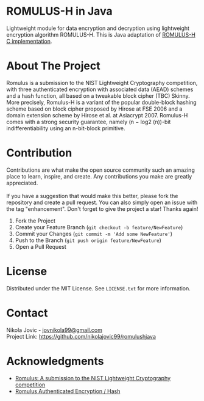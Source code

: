 # ROMULUS-H in Java

Lightweight module for data encryption and decryption using lightweight encryption algorithm ROMULUS-H. This is Java adaptation of [ROMULUS-H C implementation](https://github.com/romulusae/romulus).

# About The Project

Romulus is a submission to the NIST Lightweight Cryptography competition, with three authenticated encryption with associated data (AEAD) schemes and a hash function, all based on a tweakable block cipher (TBC) Skinny. More precisely, Romulus-H is a variant of the popular double-block hashing scheme based on block cipher proposed by Hirose at FSE 2006 and a domain extension scheme by Hirose et al. at Asiacrypt 2007. Romulus-H comes with a strong security guarantee, namely (n − log2 (n))-bit indifferentiability using an n-bit-block primitive.

# Contribution

Contributions are what make the open source community such an amazing place to learn, inspire, and create. Any contributions you make are greatly appreciated. <br/><br/> 
If you have a suggestion that would make this better, please fork the repository and create a pull request. You can also simply open an issue with the tag "enhancement". Don't forget to give the project a star! Thanks again! <br/>
1. Fork the Project <br/>
2. Create your Feature Branch (`git checkout -b feature/NewFeature`) <br/>
3. Commit your Changes (`git commit -m 'Add some NewFeature'`) <br/>
4. Push to the Branch (`git push origin feature/NewFeature`) <br/>
5. Open a Pull Request

# License

Distributed under the MIT License. See `LICENSE.txt` for more information.

# Contact

Nikola Jovic - jovnikola99@gmail.com <br/> Project Link: https://github.com/nikolajovic99/romulushjava

# Acknowledgments

- [Romulus: A submission to the NIST Lightweight Cryptography competition](https://csrc.nist.gov/CSRC/media/Projects/Lightweight-Cryptography/documents/round-1/spec-doc/Romulus-spec.pdf) <br/>
- [Romulus Authenticated Encryption / Hash](https://romulusae.github.io/romulus/)
